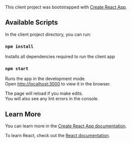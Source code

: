 This client project was bootstrapped with [Create React App](https://github.com/facebook/create-react-app).

## Available Scripts

In the client project directory, you can run:
### `npm install`

Installs all dependencies required to run the client app

### `npm start`

Runs the app in the development mode.<br>
Open [http://localhost:3000](http://localhost:3000) to view it in the browser.

The page will reload if you make edits.<br>
You will also see any lint errors in the console.

## Learn More

You can learn more in the [Create React App documentation](https://facebook.github.io/create-react-app/docs/getting-started).

To learn React, check out the [React documentation](https://reactjs.org/).
